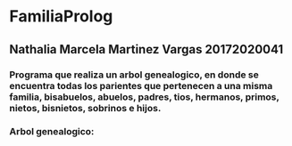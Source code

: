 # FamiliaProlog

## Nathalia Marcela Martinez Vargas 20172020041

### Programa que realiza un arbol genealogico, en donde se encuentra todas los parientes que pertenecen a una misma familia, bisabuelos, abuelos, padres, tios, hermanos, primos, nietos, bisnietos, sobrinos e hijos.

### Arbol genealogico:

